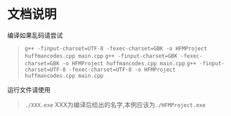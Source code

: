 # 文档说明

编译如果乱码请尝试
>`g++ -finput-charset=UTF-8 -fexec-charset=GBK -o HFMProject huffmancodes.cpp main.cpp`
>`g++ -finput-charset=GBK -fexec-charset=GBK -o HFMProject huffmancodes.cpp main.cpp`
>`g++ -finput-charset=UTF-8 -fexec-charset=UTF-8 -o HFMProject huffmancodes.cpp main.cpp`

运行文件请使用
>`./XXX.exe`
>XXX为编译后给出的名字,本例应该为`./HFMProject.exe`
